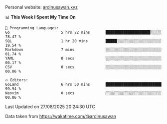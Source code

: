 Personal website: [ardinusawan.xyz](https://ardinusawan.xyz)

<!--START_SECTION:waka-->
📊 **This Week I Spent My Time On** 

```text
💬 Programming Languages: 
Go                       5 hrs 22 mins       ████████████████████░░░░░   78.47 % 
SQL                      1 hr 20 mins        █████░░░░░░░░░░░░░░░░░░░░   19.54 % 
Markdown                 7 mins              ░░░░░░░░░░░░░░░░░░░░░░░░░   01.74 % 
YAML                     0 secs              ░░░░░░░░░░░░░░░░░░░░░░░░░   00.17 % 
CSV                      0 secs              ░░░░░░░░░░░░░░░░░░░░░░░░░   00.06 % 

🔥 Editors: 
GoLand                   6 hrs 50 mins       █████████████████████████   99.94 % 
Neovim                   0 secs              ░░░░░░░░░░░░░░░░░░░░░░░░░   00.06 % 
```


 Last Updated on 27/08/2025 20:24:30 UTC
<!--END_SECTION:waka-->
Data taken from https://wakatime.com/@ardinusawan
